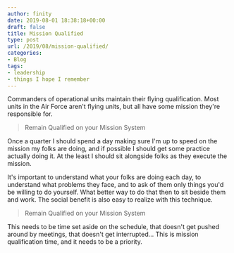 ```yaml
---
author: finity
date: 2019-08-01 18:38:18+00:00
draft: false
title: Mission Qualified
type: post
url: /2019/08/mission-qualified/
categories:
- Blog
tags:
- leadership
- things I hope I remember
---
```





Commanders of operational units maintain their flying qualification.  Most units in the Air Force aren't flying units, but all have some mission they're responsible for.







> Remain Qualified on your Mission System
> >
> 







Once a quarter I should spend a day making sure I'm up to speed on the mission my folks are doing, and if possible I should get some practice actually doing it.  At the least I should sit alongside folks as they execute the mission.







It's important to understand what your folks are doing each day, to understand what problems they face, and to ask of them only things you'd be willing to do yourself.  What better way to do that then to sit beside them and work.  The social benefit is also easy to realize with this technique.







> Remain Qualified on your Mission System
> >
> 







This needs to be time set aside on the schedule, that doesn't get pushed around by meetings, that doesn't get interrupted...  This is mission qualification time, and it needs to be a priority.



